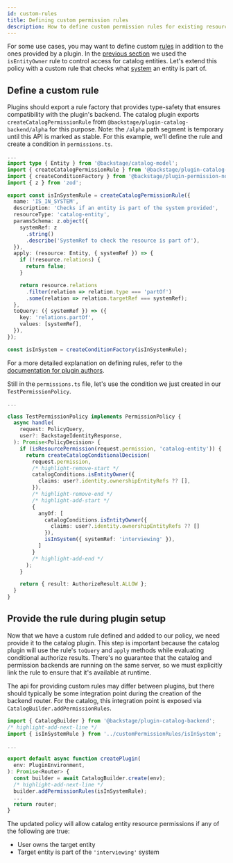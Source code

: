 ```yaml
---
id: custom-rules
title: Defining custom permission rules
description: How to define custom permission rules for existing resources
---
```


For some use cases, you may want to define custom [rules](./concepts.md#resources-and-rules) in addition to the ones provided by a plugin. In the [previous section](./writing-a-policy.md) we used the `isEntityOwner` rule to control access for catalog entities. Let's extend this policy with a custom rule that checks what [system](https://backstage.io/docs/features/software-catalog/system-model#system) an entity is part of.

## Define a custom rule

Plugins should export a rule factory that provides type-safety that ensures compatibility with the plugin's backend. The catalog plugin exports `createCatalogPermissionRule` from `@backstage/plugin-catalog-backend/alpha` for this purpose. Note: the `/alpha` path segment is temporary until this API is marked as stable. For this example, we'll define the rule and create a condition in `permissions.ts`.

```typescript title="packages/backend/src/plugins/permission.ts"
...
import type { Entity } from '@backstage/catalog-model';
import { createCatalogPermissionRule } from '@backstage/plugin-catalog-backend/alpha';
import { createConditionFactory } from '@backstage/plugin-permission-node';
import { z } from 'zod';

export const isInSystemRule = createCatalogPermissionRule({
  name: 'IS_IN_SYSTEM',
  description: 'Checks if an entity is part of the system provided',
  resourceType: 'catalog-entity',
  paramsSchema: z.object({
    systemRef: z
      .string()
      .describe('SystemRef to check the resource is part of'),
  }),
  apply: (resource: Entity, { systemRef }) => {
    if (!resource.relations) {
      return false;
    }

    return resource.relations
      .filter(relation => relation.type === 'partOf')
      .some(relation => relation.targetRef === systemRef);
  },
  toQuery: ({ systemRef }) => ({
    key: 'relations.partOf',
    values: [systemRef],
  }),
});

const isInSystem = createConditionFactory(isInSystemRule);
```

For a more detailed explanation on defining rules, refer to the [documentation for plugin authors](./plugin-authors/03-adding-a-resource-permission-check.md#adding-support-for-conditional-decisions).

Still in the `permissions.ts` file, let's use the condition we just created in our `TestPermissionPolicy`.

```ts title="packages/backend/src/plugins/permission.ts"
...

class TestPermissionPolicy implements PermissionPolicy {
  async handle(
    request: PolicyQuery,
    user?: BackstageIdentityResponse,
  ): Promise<PolicyDecision> {
    if (isResourcePermission(request.permission, 'catalog-entity')) {
      return createCatalogConditionalDecision(
        request.permission,
        /* highlight-remove-start */
        catalogConditions.isEntityOwner({
          claims: user?.identity.ownershipEntityRefs ?? [],
        }),
        /* highlight-remove-end */
        /* highlight-add-start */
        {
          anyOf: [
            catalogConditions.isEntityOwner({
              claims: user?.identity.ownershipEntityRefs ?? []
            }),
            isInSystem({ systemRef: 'interviewing' }),
          ]
        }
        /* highlight-add-end */
      );
    }

    return { result: AuthorizeResult.ALLOW };
  }
}
```

## Provide the rule during plugin setup

Now that we have a custom rule defined and added to our policy, we need provide it to the catalog plugin. This step is important because the catalog plugin will use the rule's `toQuery` and `apply` methods while evaluating conditional authorize results. There's no guarantee that the catalog and permission backends are running on the same server, so we must explicitly link the rule to ensure that it's available at runtime.

The api for providing custom rules may differ between plugins, but there should typically be some integration point during the creation of the backend router. For the catalog, this integration point is exposed via `CatalogBuilder.addPermissionRules`.

```typescript title="packages/backend/src/plugins/catalog.ts"
import { CatalogBuilder } from '@backstage/plugin-catalog-backend';
/* highlight-add-next-line */
import { isInSystemRule } from '../customPermissionRules/isInSystem';

...

export default async function createPlugin(
  env: PluginEnvironment,
): Promise<Router> {
  const builder = await CatalogBuilder.create(env);
  /* highlight-add-next-line */
  builder.addPermissionRules(isInSystemRule);
  ...
  return router;
}
```

The updated policy will allow catalog entity resource permissions if any of the following are true:

- User owns the target entity
- Target entity is part of the `'interviewing'` system
